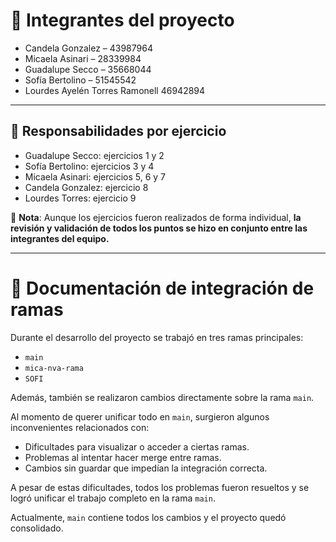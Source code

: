 # 👥 Integrantes del proyecto

- Candela Gonzalez – 43987964  
- Micaela Asinari – 28339984  
- Guadalupe Secco – 35668044  
- Sofía Bertolino – 51545542
- Lourdes Ayelén Torres Ramonell 46942894

---
## 📌 Responsabilidades por ejercicio

- Guadalupe Secco: ejercicios 1 y 2  
- Sofía Bertolino: ejercicios 3 y 4  
- Micaela Asinari: ejercicios 5, 6 y 7  
- Candela Gonzalez: ejercicio 8  
- Lourdes Torres: ejercicio 9

🔎 **Nota**: Aunque los ejercicios fueron realizados de forma individual, **la revisión y validación de todos los puntos se hizo en conjunto entre las integrantes del equipo.**

---
# 🧩 Documentación de integración de ramas

Durante el desarrollo del proyecto se trabajó en tres ramas principales:

- `main`
- `mica-nva-rama`
- `SOFI`

Además, también se realizaron cambios directamente sobre la rama `main`.

Al momento de querer unificar todo en `main`, surgieron algunos inconvenientes relacionados con:

- Dificultades para visualizar o acceder a ciertas ramas.
- Problemas al intentar hacer merge entre ramas.
- Cambios sin guardar que impedían la integración correcta.

A pesar de estas dificultades, todos los problemas fueron resueltos y se logró unificar el trabajo completo en la rama `main`.

Actualmente, `main` contiene todos los cambios y el proyecto quedó consolidado.